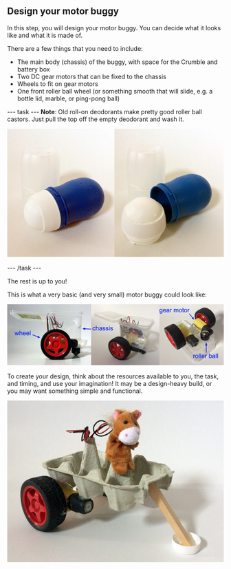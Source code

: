 ## Design your motor buggy

In this step, you will design your motor buggy. You can decide what it looks like and what it is made of. 

There are a few things that you need to include:
+ The main body (chassis) of the buggy, with space for the Crumble and battery box
+ Two DC gear motors that can be fixed to the chassis
+ Wheels to fit on gear motors
+ One front roller ball wheel (or something smooth that will slide, e.g. a bottle lid, marble, or ping-pong ball)

--- task ---
**Note**: Old roll-on deodorants make pretty good roller ball castors. Just pull the top off the empty deodorant and wash it.

![Deodorant roller](images/makeBuggy_deodorant.png)

--- /task ---

The rest is up to you!

This is what a very basic (and very small) motor buggy could look like:

![Crumble motor buggy example](images/lookLike_example.png)

To create your design, think about the resources available to you, the task, and timing, and use your imagination! It may be a design-heavy build, or you may want something simple and functional.

![Crumble motor egg box horse buggy](images/lookLike_horseEggBuggy.png)
